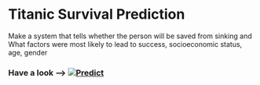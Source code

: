 # Titanic Survival Prediction 
Make a system that tells whether the person will be saved from sinking and What factors were most likely to lead to success, socioeconomic status, age, gender
### Have a look -->  [![Predict](https://img.shields.io/badge/Streamlit-green)](https://titanic-survival-prediction-using-ml.streamlit.app/)
